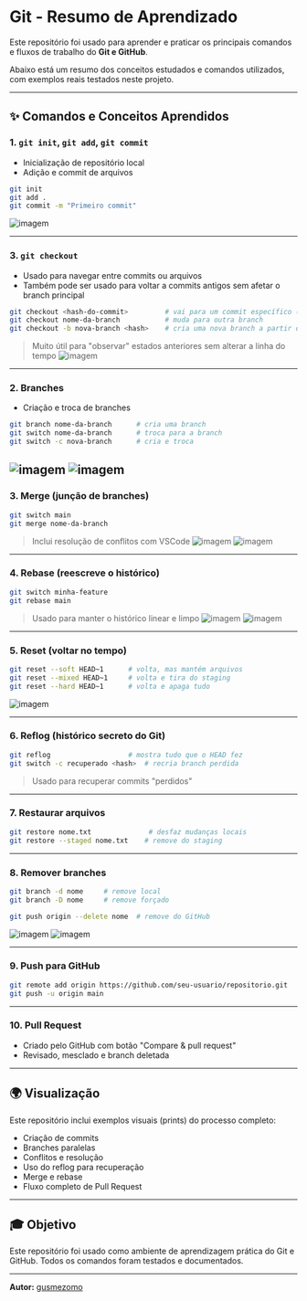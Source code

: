 # Git - Resumo de Aprendizado

Este repositório foi usado para aprender e praticar os principais comandos e fluxos de trabalho do **Git e GitHub**.

Abaixo está um resumo dos conceitos estudados e comandos utilizados, com exemplos reais testados neste projeto.

---

## ✨ Comandos e Conceitos Aprendidos

### 1. `git init`, `git add`, `git commit`
- Inicialização de repositório local
- Adição e commit de arquivos

```bash
git init
git add .
git commit -m "Primeiro commit"
```
![imagem](img/print2.png)

---

### 3. `git checkout`
- Usado para navegar entre commits ou arquivos
- Também pode ser usado para voltar a commits antigos sem afetar o branch principal

```bash
git checkout <hash-do-commit>         # vai para um commit específico (modo detached HEAD)
git checkout nome-da-branch           # muda para outra branch
git checkout -b nova-branch <hash>    # cria uma nova branch a partir de um commit
```
> Muito útil para "observar" estados anteriores sem alterar a linha do tempo
![imagem](img/print5.png)

---

### 2. Branches
- Criação e troca de branches

```bash
git branch nome-da-branch      # cria uma branch
git switch nome-da-branch      # troca para a branch
git switch -c nova-branch      # cria e troca
```
![imagem](img/print7.png)
![imagem](img/print9.png)
---

### 3. Merge (junção de branches)
```bash
git switch main
git merge nome-da-branch
```
> Inclui resolução de conflitos com VSCode
![imagem](img/print10.png)
![imagem](img/print12.png)

---

### 4. Rebase (reescreve o histórico)
```bash
git switch minha-feature
git rebase main
```
> Usado para manter o histórico linear e limpo
![imagem](img/print13.png)
![imagem](img/print16.png)

---

### 5. Reset (voltar no tempo)
```bash
git reset --soft HEAD~1      # volta, mas mantém arquivos
git reset --mixed HEAD~1     # volta e tira do staging
git reset --hard HEAD~1      # volta e apaga tudo
```
![imagem](img/print20.png)

---

### 6. Reflog (histórico secreto do Git)
```bash
git reflog                   # mostra tudo que o HEAD fez
git switch -c recuperado <hash>  # recria branch perdida
```
> Usado para recuperar commits "perdidos"

---

### 7. Restaurar arquivos
```bash
git restore nome.txt              # desfaz mudanças locais
git restore --staged nome.txt    # remove do staging
```

---

### 8. Remover branches
```bash
git branch -d nome     # remove local
git branch -D nome     # remove forçado

git push origin --delete nome  # remove do GitHub
```
![imagem](img/print18.png)
![imagem](img/print19.png)

---

### 9. Push para GitHub
```bash
git remote add origin https://github.com/seu-usuario/repositorio.git
git push -u origin main
```

---

### 10. Pull Request
- Criado pelo GitHub com botão "Compare & pull request"
- Revisado, mesclado e branch deletada

---

## 🌍 Visualização
Este repositório inclui exemplos visuais (prints) do processo completo:
- Criação de commits
- Branches paralelas
- Conflitos e resolução
- Uso do reflog para recuperação
- Merge e rebase
- Fluxo completo de Pull Request

---

## 🎓 Objetivo
Este repositório foi usado como ambiente de aprendizagem prática do Git e GitHub.
Todos os comandos foram testados e documentados.

---

**Autor:** [gusmezomo](https://github.com/gusmezomo)

